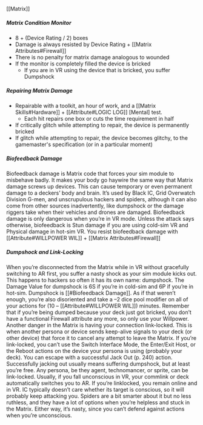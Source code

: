 [[Matrix]]

##### Matrix Condition Monitor
- 8 + (Device Rating / 2) boxes
- Damage is always resisted by Device Rating + [[Matrix Attributes#Firewall]]
- There is no penalty for matrix damage analogous to wounded
- If the monitor is completely filled the device is bricked
	- If you are in VR using the device that is bricked, you suffer Dumpshock

##### Repairing Matrix Damage
- Repairable with a toolkit, an hour of work, and a [[Matrix Skills#Hardware]] + [[Attribute#LOGIC LOG]] [Mental] test.
	- Each hit repairs one box or cuts the time requirement in half
- If critically glitch while attempting to repair, the device is permanently bricked
- If glitch while attempting to repair, the device becomes glitchy, to the gamemaster's specification (or in a particular moment)

##### Biofeedback Damage
Biofeedback damage is Matrix code that forces your sim module to misbehave badly. It makes your body go haywire the same way that Matrix damage screws up devices. This can cause temporary or even permanent damage to a deckers’ body and brain. It’s used by Black IC, Grid Overwatch Division G-men, and unscrupulous hackers and spiders, although it can also come from other sources inadvertently, like dumpshock or the damage riggers take when their vehicles and drones are damaged. Biofeedback damage is only dangerous when you’re in VR mode. Unless the attack says otherwise, biofeedback is Stun damage if you are using cold-sim VR and Physical damage in hot-sim VR. You resist biofeedback damage with [[Attribute#WILLPOWER WIL]] + [[Matrix Attributes#Firewall]]

##### Dumpshock and Link-Locking
When you’re disconnected from the Matrix while in VR without gracefully switching to AR first, you suffer a nasty shock as your sim module kicks out. This happens to hackers so often it has its own name: dumpshock. The Damage Value for dumpshock is 6S if you’re in cold-sim and 6P if you’re in hot-sim. Dumpshock is [[#Biofeedback Damage]]. As if that weren’t enough, you’re also disoriented and take a –2 dice pool modifier on all of your actions for (10 – [[Attribute#WILLPOWER WIL]]) minutes. Remember that if you’re being dumped because your deck just got bricked, you don’t have a functional Firewall attribute any more, so only use your Willpower. Another danger in the Matrix is having your connection link-locked. This is when another persona or device sends keep-alive signals to your deck (or other device) that force it to cancel any attempt to leave the Matrix. If you’re link-locked, you can’t use the Switch Interface Mode, the Enter/Exit Host, or the Reboot actions on the device your persona is using (probably your deck). You can escape with a successful Jack Out (p. 240) action. Successfully jacking out usually means suffering dumpshock, but at least you’re free. Any persona, be they agent, technomancer, or sprite, can be link-locked. Usually, if you fall unconscious in VR, your commlink or deck automatically switches you to AR. If you’re linklocked, you remain online and in VR. IC typically doesn’t care whether its target is conscious, so it will probably keep attacking you. Spiders are a bit smarter about it but no less ruthless, and they have a lot of options when you’re helpless and stuck in the Matrix. Either way, it’s nasty, since you can’t defend against actions when you’re unconscious.